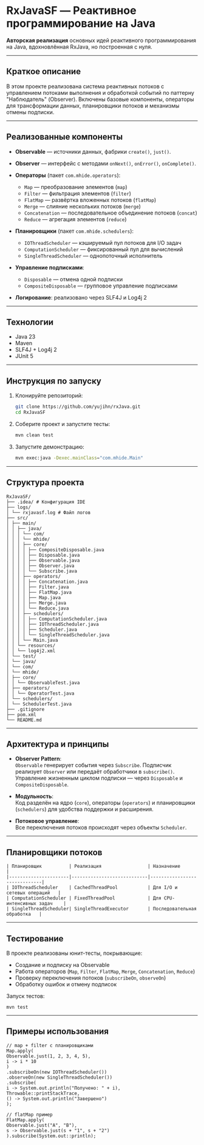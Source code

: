 # RxJavaSF — Реактивное программирование на Java

**Авторская реализация** основных идей реактивного программирования на Java, вдохновлённая RxJava, но построенная с нуля.

---

## Краткое описание

В этом проекте реализована система реактивных потоков с управлением потоками выполнения и обработкой событий по паттерну "Наблюдатель" (Observer). Включены базовые компоненты, операторы для трансформации данных, планировщики потоков и механизмы отмены подписки.

---

## Реализованные компоненты

- **Observable** — источники данных, фабрики `create()`, `just()`.
- **Observer** — интерфейс с методами `onNext()`, `onError()`, `onComplete()`.
- **Операторы** (пакет `com.mhide.operators`):

  - `Map` — преобразование элементов (`map`)
  - `Filter` — фильтрация элементов (`filter`)
  - `FlatMap` — развёртка вложенных потоков (`flatMap`)
  - `Merge` — слияние нескольких потоков (`merge`)
  - `Concatenation` — последовательное объединение потоков (`concat`)
  - `Reduce` — агрегация элементов (`reduce`)

- **Планировщики** (пакет `com.mhide.schedulers`):

  - `IOThreadScheduler` — кэшируемый пул потоков для I/O задач
  - `ComputationScheduler` — фиксированный пул для вычислений
  - `SingleThreadScheduler` — однопоточный исполнитель

- **Управление подписками**:

  - `Disposable` — отмена одной подписки
  - `CompositeDisposable` — групповое управление подписками

- **Логирование**: реализовано через SLF4J и Log4j 2

---

## Технологии

- Java 23
- Maven
- SLF4J + Log4j 2
- JUnit 5

---

## Инструкция по запуску

1. Клонируйте репозиторий:

   ```bash
   git clone https://github.com/yujihn/rxJava.git
   cd RxJavaSF
   ```

2. Соберите проект и запустите тесты:

   ```bash
   mvn clean test
   ```

3. Запустите демонстрацию:

   ```bash
   mvn exec:java -Dexec.mainClass="com.mhide.Main"
   ```

---

## Структура проекта

```
RxJavaSF/
├── .idea/ # Конфигурация IDE
├── logs/
│ └── rxjavasf.log # Файл логов
├── src/
│ ├── main/
│ │ ├── java/
│ │ │ └── com/
│ │ │ └── mhide/
│ │ │ ├── core/
│ │ │ │ ├── CompositeDisposable.java
│ │ │ │ ├── Disposable.java
│ │ │ │ ├── Observable.java
│ │ │ │ ├── Observer.java
│ │ │ │ └── Subscribe.java
│ │ │ ├── operators/
│ │ │ │ ├── Concatenation.java
│ │ │ │ ├── Filter.java
│ │ │ │ ├── FlatMap.java
│ │ │ │ ├── Map.java
│ │ │ │ ├── Merge.java
│ │ │ │ └── Reduce.java
│ │ │ ├── schedulers/
│ │ │ │ ├── ComputationScheduler.java
│ │ │ │ ├── IOThreadScheduler.java
│ │ │ │ ├── Scheduler.java
│ │ │ │ └── SingleThreadScheduler.java
│ │ │ └── Main.java
│ │ └── resources/
│ │ └── log4j2.xml
│ └── test/
│ └── java/
│ └── com/
│ └── mhide/
│ ├── core/
│ │ └── ObservableTest.java
│ ├── operators/
│ │ └── OperatorTest.java
│ └── schedulers/
│ └── SchedulerTest.java
├── .gitignore
├── pom.xml
└── README.md
```
---

## Архитектура и принципы

- **Observer Pattern**:  
  `Observable` генерирует события через `Subscribe`. Подписчик реализует `Observer` или передаёт обработчики в `subscribe()`. Управление жизненным циклом подписки — через `Disposable` и `CompositeDisposable`.

- **Модульность**:  
  Код разделён на ядро (`core`), операторы (`operators`) и планировщики (`schedulers`) для удобства поддержки и расширения.

- **Потоковое управление**:  
  Все переключения потоков происходят через объекты `Scheduler`.

---

## Планировщики потоков
```
| Планировщик          | Реализация                 | Назначение                   |
|----------------------|----------------------------|------------------------------|
| IOThreadScheduler    | CachedThreadPool           | Для I/O и сетевых операций   |
| ComputationScheduler | FixedThreadPool            | Для CPU-интенсивных задач    |
| SingleThreadScheduler| SingleThreadExecutor       | Последовательная обработка   |
```
---

## Тестирование

В проекте реализованы юнит-тесты, покрывающие:

- Создание и подписку на Observable
- Работа операторов (`Map`, `Filter`, `FlatMap`, `Merge`, `Concatenation`, `Reduce`)
- Проверку переключения потоков (`subscribeOn`, `observeOn`)
- Обработку ошибок и отмену подписок

Запуск тестов:
```
mvn test
```
---

## Примеры использования
```
// map + filter с планировщиками
Map.apply(
Observable.just(1, 2, 3, 4, 5),
i -> i * 10
)
.subscribeOn(new IOThreadScheduler())
.observeOn(new SingleThreadScheduler())
.subscribe(
i -> System.out.println("Получено: " + i),
Throwable::printStackTrace,
() -> System.out.println("Завершено")
);

// flatMap пример
FlatMap.apply(
Observable.just("A", "B"),
s -> Observable.just(s + "1", s + "2")
).subscribe(System.out::println);
```
